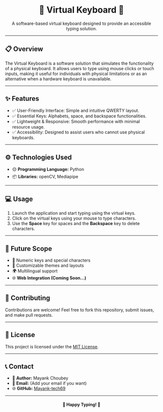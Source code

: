 <!-- README.md -->

<h1 align="center">🧩 Virtual Keyboard 🧩</h1>

<p align="center">A software-based virtual keyboard designed to provide an accessible typing solution.</p>

---

<h2>📋 Overview</h2>

<p>
The Virtual Keyboard is a software solution that simulates the functionality of a physical keyboard. 
It allows users to type using mouse clicks or touch inputs, making it useful for individuals with physical limitations or as an alternative when a hardware keyboard is unavailable.
</p>

---

<h2>✨ Features</h2>

<ul>
    <li>✅ User-Friendly Interface: Simple and intuitive QWERTY layout.</li>
    <li>✅ Essential Keys: Alphabets, space, and backspace functionalities.</li>
    <li>✅ Lightweight & Responsive: Smooth performance with minimal resource usage.</li>
    <li>✅ Accessibility: Designed to assist users who cannot use physical keyboards.</li>
</ul>

---

<h2>⚙️ Technologies Used</h2>

<ul>
    <li>🟡 <b>Programming Language:</b> Python</li>
    <li>📦 <b>Libraries:</b> openCV, Mediapipe</li>
</ul>

---

<h2>💻 Usage</h2>

<ol>
    <li>Launch the application and start typing using the virtual keys.</li>
    <li>Click on the virtual keys using your mouse to type characters.</li>
    <li>Use the <b>Space</b> key for spaces and the <b>Backspace</b> key to delete characters.</li>
</ol>

---

<h2>🌱 Future Scope</h2>

<ul>
    <li>🔢 Numeric keys and special characters</li>
    <li>🎨 Customizable themes and layouts</li>
    <li>🌍 Multilingual support</li>
    <li>🌐 <b>Web Integration (Coming Soon...)</b></li>
</ul>

---

<h2>🤝 Contributing</h2>

<p>
Contributions are welcome! Feel free to fork this repository, submit issues, and make pull requests.
</p>

---

<h2>📝 License</h2>

<p>This project is licensed under the <a href="LICENSE">MIT License</a>.</p>

---

<h2>📞 Contact</h2>

<ul>
    <li>👤 <b>Author:</b> Mayank Choubey</li>
    <li>📧 <b>Email:</b> (Add your email if you want)</li>
    <li>🌐 <b>GitHub:</b> <a href="https://github.com/Mayank-tech69">Mayank-tech69</a></li>
</ul>

---

<h4 align="center">🚀 Happy Typing! 🚀</h4>
